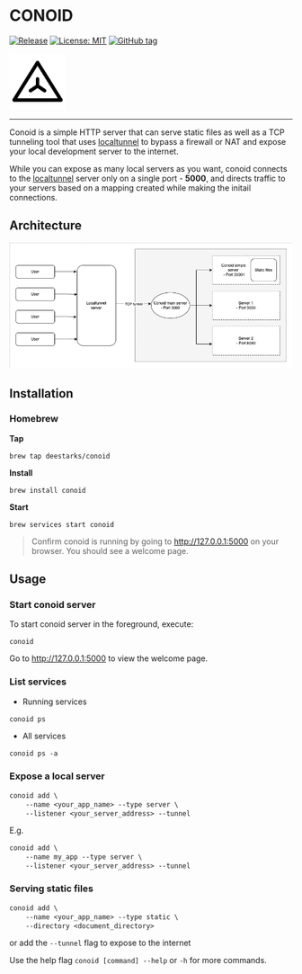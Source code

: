 # CONOID

[![Release](https://github.com/DeeStarks/conoid/actions/workflows/release.yml/badge.svg)](https://github.com/DeeStarks/conoid/actions/workflows/release.yml)
[![License: MIT](https://img.shields.io/badge/License-MIT-yellow.svg)](https://opensource.org/licenses/MIT)
[![GitHub tag](https://img.shields.io/github/tag/deestarks/conoid.svg)](https://github.com/deestarks/conoid/releases/latest)


<img src="./assets/welcome/img/icon.png" width="100">

---

Conoid is a simple HTTP server that can serve static files as well as a TCP tunneling tool that uses [localtunnel](http://localtunnel.me/) to bypass a firewall or NAT and expose your local development server to the internet.

While you can expose as many local servers as you want, conoid connects to the [localtunnel](http://localtunnel.me/) server only on a single port - **5000**, and directs traffic to your servers based on a mapping created while making the initail connections.

## Architecture

<img src="./assets/imgs/architecture.png">

## Installation
### Homebrew
**Tap**
```
brew tap deestarks/conoid
```

**Install**
```
brew install conoid
```

**Start**
```
brew services start conoid
```

> Confirm conoid is running by going to http://127.0.0.1:5000 on your browser. You should see a welcome page.

## Usage

### Start conoid server
To start conoid server in the foreground, execute:
```
conoid
```
Go to http://127.0.0.1:5000 to view the welcome page.

### List services
- Running services
```
conoid ps
```

- All services
```
conoid ps -a
```

### Expose a local server
```
conoid add \
    --name <your_app_name> --type server \
    --listener <your_server_address> --tunnel
```

E.g.
```
conoid add \
    --name my_app --type server \
    --listener <your_server_address> --tunnel
```

### Serving static files
```
conoid add \
    --name <your_app_name> --type static \
    --directory <document_directory>
```

or add the `--tunnel` flag to expose to the internet


Use the help flag `conoid [command] --help` or `-h` for more commands.
